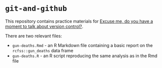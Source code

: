 # `git-and-github`

This repository contains practice materials for [Excuse me, do you have a moment to talk about version control?](https://info5940.infosci.cornell.edu/syllabus/git-and-github/).

There are two relevant files:

- `gun-deaths.Rmd` - an R Markdown file containing a basic report on the `rcfss::gun_deaths` data frame
- `gun-deaths.R` - an R script reproducing the same analysis as in the Rmd file
